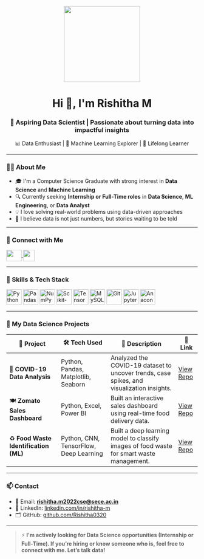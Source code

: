 <p align="center">
  <img src="https://media.giphy.com/media/26tn33aiTi1jkl6H6/giphy.gif" width="200"/>
</p>

<h1 align="center">Hi 👋, I'm Rishitha M</h1>
<h3 align="center">🚀 Aspiring Data Scientist | Passionate about turning data into impactful insights</h3>

<p align="center">
  📊 Data Enthusiast | 🤖 Machine Learning Explorer | 🧠 Lifelong Learner
</p>

---

### 👩‍💻 About Me

- 🎓 I'm a Computer Science Graduate with strong interest in **Data Science** and **Machine Learning**
- 🔍 Currently seeking **Internship or Full-Time roles** in **Data Science**, **ML Engineering**, or **Data Analyst**
- 💡 I love solving real-world problems using data-driven approaches
- 📌 I believe data is not just numbers, but stories waiting to be told

---

### 🔗 Connect with Me

<p align="left">
  <a href="https://www.linkedin.com/in/rishitha-m/" target="_blank">
    <img align="center" src="https://raw.githubusercontent.com/rahuldkjain/github-profile-readme-generator/master/src/images/icons/Social/linked-in-alt.svg" height="30" width="40" />
  </a>
  <a href="mailto:rishitha.m2022cse@sece.ac.in" target="_blank">
    <img align="center" src="https://cdn-icons-png.flaticon.com/512/732/732200.png" height="30" width="30" />
  </a>
</p>

---

### 🧠 Skills & Tech Stack

<p align="left">
  <img src="https://cdn.jsdelivr.net/gh/devicons/devicon/icons/python/python-original.svg" height="40" alt="Python" />
  <img src="https://cdn.jsdelivr.net/gh/devicons/devicon/icons/pandas/pandas-original.svg" height="40" alt="Pandas" />
  <img src="https://cdn.jsdelivr.net/gh/devicons/devicon/icons/numpy/numpy-original.svg" height="40" alt="NumPy" />
  <img src="https://cdn.jsdelivr.net/gh/devicons/devicon/icons/scikit-learn/scikit-learn-original.svg" height="40" alt="Scikit-Learn" />
  <img src="https://cdn.jsdelivr.net/gh/devicons/devicon/icons/tensorflow/tensorflow-original.svg" height="40" alt="TensorFlow" />
  <img src="https://cdn.jsdelivr.net/gh/devicons/devicon/icons/mysql/mysql-original.svg" height="40" alt="MySQL" />
  <img src="https://cdn.jsdelivr.net/gh/devicons/devicon/icons/git/git-original.svg" height="40" alt="Git" />
  <img src="https://cdn.jsdelivr.net/gh/devicons/devicon/icons/jupyter/jupyter-original.svg" height="40" alt="Jupyter" />
  <img src="https://cdn.jsdelivr.net/gh/devicons/devicon/icons/anaconda/anaconda-original.svg" height="40" alt="Anaconda" />
</p>

---

### 🚀 My Data Science Projects

| 📌 Project | 🛠️ Tech Used | 📖 Description | 🔗 Link |
|-----------|--------------|----------------|---------|
| 🦠 **COVID-19 Data Analysis** | Python, Pandas, Matplotlib, Seaborn | Analyzed the COVID-19 dataset to uncover trends, case spikes, and visualization insights. | [View Repo](https://github.com/Rishitha0320/COVID-19-ANALYSIS) |
| 🍽️ **Zomato Sales Dashboard** | Python, Excel, Power BI | Built an interactive sales dashboard using real-time food delivery data. | [View Repo](https://github.com/Rishitha0320/Zomato-Sales-Dashboard) |
| ♻️ **Food Waste Identification (ML)** | Python, CNN, TensorFlow, Deep Learning | Built a deep learning model to classify images of food waste for smart waste management. | [View Repo](https://github.com/Rishitha0320/Food-waste-identification-) |


---

### 📫 Contact

- 📧 Email: **rishitha.m2022cse@sece.ac.in**
- 💼 LinkedIn: [linkedin.com/in/rishitha-m](https://www.linkedin.com/in/rishitha-m/)
- 🗂️ GitHub: [github.com/Rishitha0320](https://github.com/Rishitha0320)

---

> ⚡ **I'm actively looking for Data Science opportunities (Internship or Full-Time). If you’re hiring or know someone who is, feel free to connect with me. Let’s talk data!**
